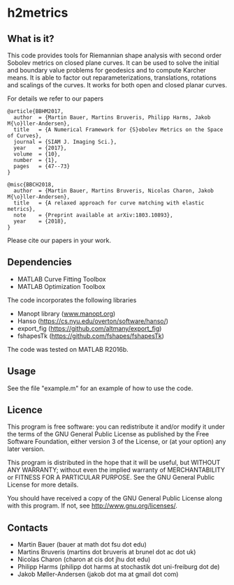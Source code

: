 h2metrics
=========

What is it?
-----------

This code provides tools for Riemannian shape analysis with second order Sobolev metrics on closed plane curves. It can be used to solve the initial and boundary value problems for geodesics and to compute Karcher means. It is able to factor out reparameterizations, translations, rotations and scalings of the curves. It works for both open and closed planar curves.

For details we refer to our papers

    @article{BBHM2017,
      author  = {Martin Bauer, Martins Bruveris, Philipp Harms, Jakob M{\o}ller-Andersen},
      title   = {A Numerical Framework for {S}obolev Metrics on the Space of Curves},
      journal = {SIAM J. Imaging Sci.},
      year    = {2017},
      volume  = {10},
      number  = {1},
      pages   = {47--73}
    }

    @misc{BBCH2018,
      author  = {Martin Bauer, Martins Bruveris, Nicolas Charon, Jakob M{\o}ller-Andersen},
      title   = {A relaxed approach for curve matching with elastic metrics},
      note    = {Preprint available at arXiv:1803.10893},
      year    = {2018},
    }

Please cite our papers in your work.

Dependencies
------------

* MATLAB Curve Fitting Toolbox
* MATLAB Optimization Toolbox

The code incorporates the following libraries

* Manopt library (www.manopt.org)
* Hanso (https://cs.nyu.edu/overton/software/hanso/)
* export_fig (https://github.com/altmany/export_fig)
* fshapesTk (https://github.com/fshapes/fshapesTk)

The code was tested on MATLAB R2016b.

Usage
-----

See the file "example.m" for an example of how to use the code.

Licence
-------

This program is free software: you can redistribute it and/or modify it under 
the terms of the GNU General Public License as published by the Free Software 
Foundation, either version 3 of the License, or (at your option) any later 
version.

This program is distributed in the hope that it will be useful, but WITHOUT 
ANY WARRANTY; without even the implied warranty of MERCHANTABILITY or FITNESS 
FOR A PARTICULAR PURPOSE. See the GNU General Public License for more details.

You should have received a copy of the GNU General Public License along with 
this program. If not, see http://www.gnu.org/licenses/.

Contacts
--------

* Martin Bauer (bauer at math dot fsu dot edu)
* Martins Bruveris (martins dot bruveris at brunel dot ac dot uk)
* Nicolas Charon (charon at cis dot jhu dot edu)
* Philipp Harms (philipp dot harms at stochastik dot uni-freiburg dot de)
* Jakob Møller-Andersen (jakob dot ma at gmail dot com)
